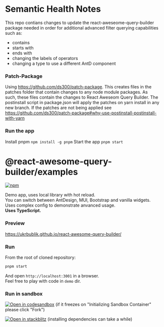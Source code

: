 # Semantic Health Notes
This repo contians changes to update the react-aweseome-query-builder package needed in order for additional advanced filter querying capabilities such as:
- contains
- starts with
- ends with
- changing the labels of operators
- changing a type to use a different AntD component

### Patch-Package
Using https://github.com/ds300/patch-package.
This creates files in the patches folder that contain changes to any node module packages.
As such, these files contain the changes to React Aweseom Query Builder.
The postinstall script in package.json will apply the patches on yarn install in any new branch.
If the patches are not being applied see https://github.com/ds300/patch-package#why-use-postinstall-postinstall-with-yarn

### Run the app
Install pnpm `npm install -g pnpm`
Start the app `pnpm start`

# @react-awesome-query-builder/examples

[![npm](https://img.shields.io/npm/v/@react-awesome-query-builder/examples.svg)](https://www.npmjs.com/package/@react-awesome-query-builder/examples)

Demo app, uses local library with hot reload.  
You can switch between AntDesign, MUI, Bootstrap and vanilla widgets.  
Uses complex config to demonstrate anvanced usage.  
**Uses TypeScript.**

### Preview
https://ukrbublik.github.io/react-awesome-query-builder/

### Run
From the root of cloned repository:
```sh
pnpm start
```

And open `http://localhost:3001` in a browser.  
Feel free to play with code in `demo` dir.  

### Run in sandbox
[![Open in codesandbox](https://codesandbox.io/static/img/play-codesandbox.svg)](https://codesandbox.io/s/github/ukrbublik/react-awesome-query-builder/tree/master/packages/examples?file=/demo/index.tsx)
(if it freezes on "Initializing Sandbox Container" please click "Fork")

[![Open in stackblitz](https://developer.stackblitz.com/img/open_in_stackblitz.svg)](https://stackblitz.com/github/ukrbublik/react-awesome-query-builder/tree/master?file=packages%examples%2Fdemo%2Findex.tsx)
(installing dependencies can take a while)
